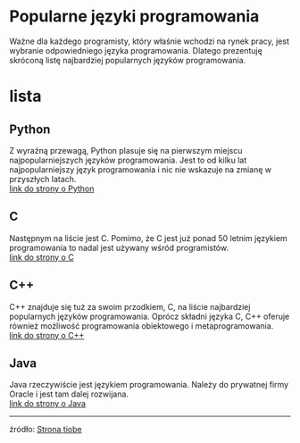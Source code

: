 
Popularne języki programowania
==============================


Ważne dla każdego programisty, który właśnie wchodzi na rynek pracy, jest wybranie odpowiedniego języka programowania. Dlatego prezentuję skróconą listę najbardziej popularnych języków programowania.
# lista

## Python


Z wyraźną przewagą, Python plasuje się na pierwszym miejscu najpopularniejszych języków programowania. Jest to od kilku lat najpopularniejszy język programowania i nic nie wskazuje na zmianę w przyszłych latach.  
[link do strony o Python](Python.md)
## C


Następnym na liście jest C. Pomimo, że C jest już ponad 50 letnim językiem programowania to nadal jest używany wśród programistów.  
[link do strony o C](C.md)
## C++


C++ znajduje się tuż za swoim przodkiem, C, na liście najbardziej popularnych języków programowania. Oprócz składni języka C, C++ oferuje również możliwość programowania obiektowego i metaprogramowania.  
[link do strony o C++](C++.md)
## Java


Java rzeczywiście jest językiem programowania. Należy do prywatnej firmy Oracle i jest tam dalej rozwijana.  
[link do strony o Java](Java.md)  

 --- 
  
źródło: [Strona tiobe](https://www.tiobe.com/tiobe-index/)